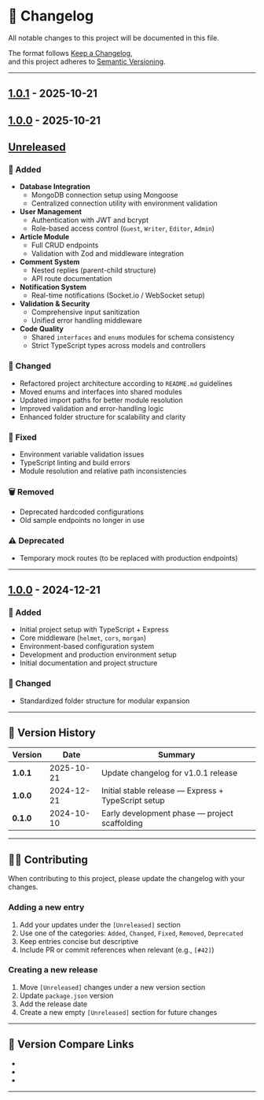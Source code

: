 # 📘 Changelog

All notable changes to this project will be documented in this file.

The format follows [Keep a Changelog](https://keepachangelog.com/en/1.0.0/),  
and this project adheres to [Semantic Versioning](https://semver.org/spec/v2.0.0.html).

---

## [1.0.1] - 2025-10-21
## [1.0.0] - 2025-10-21

## [Unreleased]

### 🚀 Added
- **Database Integration**
  - MongoDB connection setup using Mongoose
  - Centralized connection utility with environment validation
- **User Management**
  - Authentication with JWT and bcrypt
  - Role-based access control (`Guest`, `Writer`, `Editor`, `Admin`)
- **Article Module**
  - Full CRUD endpoints
  - Validation with Zod and middleware integration
- **Comment System**
  - Nested replies (parent-child structure)
  - API route documentation
- **Notification System**
  - Real-time notifications (Socket.io / WebSocket setup)
- **Validation & Security**
  - Comprehensive input sanitization
  - Unified error handling middleware
- **Code Quality**
  - Shared `interfaces` and `enums` modules for schema consistency
  - Strict TypeScript types across models and controllers

### 🧩 Changed
- Refactored project architecture according to `README.md` guidelines
- Moved enums and interfaces into shared modules
- Updated import paths for better module resolution
- Improved validation and error-handling logic
- Enhanced folder structure for scalability and clarity

### 🐞 Fixed
- Environment variable validation issues
- TypeScript linting and build errors
- Module resolution and relative path inconsistencies

### 🗑️ Removed
- Deprecated hardcoded configurations
- Old sample endpoints no longer in use

### ⚠️ Deprecated
- Temporary mock routes (to be replaced with production endpoints)

---

## [1.0.0] - 2024-12-21

### 🚀 Added
- Initial project setup with TypeScript + Express
- Core middleware (`helmet`, `cors`, `morgan`)
- Environment-based configuration system
- Development and production environment setup
- Initial documentation and project structure

### 🧩 Changed
- Standardized folder structure for modular expansion

---

## 🧱 Version History

| Version | Date | Summary |
|----------|------|----------|
| **1.0.1** | 2025-10-21 | Update changelog for v1.0.1 release |
| **1.0.0** | 2024-12-21 | Initial stable release — Express + TypeScript setup |
| **0.1.0** | 2024-10-10 | Early development phase — project scaffolding |

---

## 🧑‍💻 Contributing

When contributing to this project, please update the changelog with your changes.

### Adding a new entry
1. Add your updates under the `[Unreleased]` section  
2. Use one of the categories: `Added`, `Changed`, `Fixed`, `Removed`, `Deprecated`  
3. Keep entries concise but descriptive  
4. Include PR or commit references when relevant (e.g., `[#42]`)

### Creating a new release
1. Move `[Unreleased]` changes under a new version section  
2. Update `package.json` version  
3. Add the release date  
4. Create a new empty `[Unreleased]` section for future changes  

---

## 🔗 Version Compare Links

- [Unreleased]: https://github.com/your-org/your-repo/compare/v1.0.1...HEAD  
- [1.0.1]: https://github.com/your-org/your-repo/releases/tag/v1.0.1  
- [1.0.0]: https://github.com/your-org/your-repo/releases/tag/v1.0.0  

---
